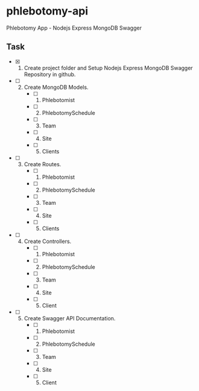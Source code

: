 # phlebotomy-api
Phlebotomy App - Nodejs Express MongoDB Swagger

## Task ##

- [x] 1. Create project folder and Setup Nodejs Express MongoDB Swagger Repository in github.

- [ ] 2. Create MongoDB Models.
      - [ ] 1. Phlebotomist
      - [ ] 2. PhlebotomySchedule
      - [ ] 3. Team
      - [ ] 4. Site
      - [ ] 5. Clients

- [ ] 3. Create Routes.
      - [ ] 1. Phlebotomist
      - [ ] 2. PhlebotomySchedule
      - [ ] 3. Team
      - [ ] 4. Site
      - [ ] 5. Clients

- [ ] 4. Create Controllers.
      - [ ] 1. Phlebotomist
      - [ ] 2. PhlebotomySchedule
      - [ ] 3. Team
      - [ ] 4. Site
      - [ ] 5. Client

- [ ] 5. Create Swagger API Documentation.
      - [ ] 1. Phlebotomist
      - [ ] 2. PhlebotomySchedule
      - [ ] 3. Team
      - [ ] 4. Site
      - [ ] 5. Client